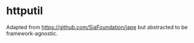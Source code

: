 # httputil

Adapted from https://github.com/SiaFoundation/jape but abstracted to be framework-agnostic.